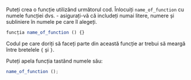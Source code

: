 Puteți crea o funcție utilizând următorul cod. Înlocuiți `name_of_function` cu numele funcției dvs. - asigurați-vă că includeți numai litere, numere și subliniere în numele pe care îl alegeți.

```javascript
funcția name_of_function () {}
```

Codul pe care doriți să faceți parte din această funcție ar trebui să meargă între bretelele `{` și `}`.

Puteți apela funcția tastând numele său:

```javascript
name_of_function ();
```